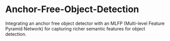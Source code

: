 # Anchor-Free-Object-Detection
Integrating an anchor free object detector with an MLFP (Multi-level Feature Pyramid Network) for capturing richer semantic features for object detection.
